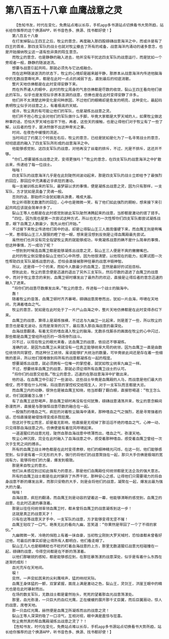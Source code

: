 # 第八百五十八章 血鹰战意之灵
        【告知书友，时代在变化，免费站点难以长存，手机app多书源站点切换看书大势所趋，站长给你推荐的这个换源APP，听书音色多、换源、找书都好使！】
       第八百五十八章
       在打发掉裂山王四王之后，牧尘的意念，再度融入那四股磅礴战意海洋之中，而或许是有了四王的首肯，那四支军队的战士也就对牧尘撤去了所有的戒备，战意海洋内涌动的诸多意念，也是开始接纳牧尘这一道有些异类的陌生意念。
       而牧尘的意念，也是静静的融入进去，他并没有干扰这四支军队的战意运行，而是犹如一个旁观者一般，静静的随波逐流。
       想要与战意引起共鸣，那就必须先与它达成融合。
       而在这种随波逐流的状态下，牧尘的心境却是越来越平静，那原本从战意海洋内传进他脑海中的无数战意嘶吼声，都是在此时一点点的减弱下去，直到最后的彻底消散。
       整片天地仿佛都是在此时变得安静下来。
       而在外界诸人的眼中，此时的牧尘周身的气息仿佛都是尽数的收敛，裂山王四王看向他们彼此的军队，似乎也是发现似乎原本澎湃的战意，仿佛也是在此时变得安静了许多…
       他们并不太清楚这种变化是何种原因，不过他们的眼睛却是愈发的明亮，这种变化，最起码表明牧尘似乎对战意之上，有着极高的天赋。
       或许，牧尘真的有可能让他们的军队，也是凝炼出战意之灵。
       他们并不担心牧尘会对他们的军队做什么手脚，毕竟大家都是大罗天域的人，如果牧尘做这种事的话，恐怕大罗天域也容不下他，再者，这些天的接触，也是让得他们对于牧尘有了一些了解，以后者的性子，是决然做不出这种卑劣之事。
       时间，在夜色中缓慢的流逝。
       当时间过了约莫三个时辰左右后，牧尘的意念，已经是犹如是化为了一名寻常战士的意念，彻彻底底的融入了四支军队所形成的战意海洋之中。
       他能够感觉到，这四支军队的战意，对他再没了丝毫的排斥，不过，光是不排斥，这还并不够。
       “你们…想要凝炼出战意之灵，变得更强吗？”牧尘的意念，在四支军队的战意海洋之中扩散出来，传递给了每一位战士。
       嗡嗡！
       四支军队的战意海洋几乎是在此刻陡然间波动起来，那是四支军队的战士立即给予了最强烈的回应，那回应中充满着近乎疯狂的激动。
       每一支被训练出来的军队，最梦寐以求的事情，便是凝炼出战意之灵，因为只有那样，一支军队，方才犹如是具备了灵魂一般。
       否则的话，那始终只会犹如散兵游勇，难成大器。
       牧尘听得那无数激烈的回应，心中也是微微一笑，有了他们如此强烈的期盼，想来接下来引起共鸣应该就会简单许多了。
       裂山王等人也都是在此时感觉到彼此军队陡然沸腾起来的战意，当即都是激动的搓了搓手。
       “四位，因为我也是第一次尝试这种方式，所以也无力一次性帮你们四支军队都尝试凝炼战意，眼下血鹰卫人数最少，我先从他们开始。”
       不过接下来牧尘传进他们耳中的话，却是让得裂山王三人面庞僵硬下来，而血鹰王则是咧嘴一笑，惹得裂山王三人狠狠的瞪了他一眼，想来是没想到反倒是让得血鹰殿最先尝试。
       虽然他们也并没有完全指望牧尘真的就能够成功，毕竟凝炼战意的确不是什么简单的事情，但这种事情，万一成功了呢？
       一想到到时候连血鹰卫都是能够凝炼出战意之灵，裂山王三人便是不爽的撇撇嘴巴。
       此时的牧尘倒没理会裂山王他们心中所想，因为他很清楚，以他现在的能力，如果试图一次性帮助四支军队凝炼战意的话，恐怕会直接被那种狂暴的战意冲毁神智。
       所以，还是得一个个的来，而如今人数最少的血鹰卫，显然是最好的试验目标。
       想到此处，牧尘的意念便是迅速的退出了另外三支军队，然后尽数的退进了血鹰卫的战意中，而对于牧尘意念的来到，血鹰卫顿时爆发出了最热烈的欢迎，直接是让得后者的意念迅速的融入了进来。
       “将你们的战意尽数爆发出来。”牧尘的意念，传进每一个战士的脑海中。
       轰！
       随着牧尘的音落，血鹰卫顿时齐齐暴喝，磅礴战意席卷而出，犹如一片血海，呼啸在天地间，充满着嗜血之气。
       牧尘的意念，犹如是在此时处于了一片尸山血海之中，整片天地仿佛都是在此时变得赤红下来。
       血鹰卫的战意，算得上是凝炼强横，不过这与九幽卫一比起来，则是差了一些，所以牧尘的意念也是毫无波动，反而是渐渐的沉下，最后落入那血海战意的最深处。
       血海战意翻涌，有着无穷的嗜血涌入牧尘的脑海，无数杀伐厮杀的画面在牧尘的心中闪过，那些都是血鹰卫曾经所经历的一场场惨烈战斗。
       只不过，以现在牧尘的眼光来看，这血鹰卫的战意，依旧还不够凝炼。
       准确的说，是因为血鹰卫从来就没有一位真正能够统率大局的统领，因为血鹰卫一直是由数位统领共同掌控，而这种分工统领，虽说能够扩大统治的数量，可毕竟彼此间还是存在着一些细微的差异，所以他们很难做到将所有的战意都凝炼在一起的程度。
       想要凝炼出战意，就必须拥有一位唯一的掌控者，就犹如牧尘统率九幽卫一样。
       不过，想要统率血鹰卫的战意，那就必须征得所有血鹰卫战士的认可。
       “将你们的战意交给我。”牧尘的意念，迅速的在那战意海洋中扩散出来，
       他的话，在血鹰卫中引起了一些波动，这些战士毕竟是血鹰殿的人马，而战意是他们最大的倚仗，而不管在什么时候，将战意的掌控权交给陌生人，对于一支军队而言都是大忌。
       而血鹰卫内的动静，很快也是被血鹰王知晓，他当即翻了翻白眼，直接怒喝道：“牧王怎么说，你们就跟着怎么做！”
       有了血鹰王这怒喝声，那血鹰卫顿时再没有任何犹豫，磅礴战意涌荡开来，牧尘的意念瞬间弥漫而开，直接是与那强悍战意尽数的融合在一起。
       一股强烈的嗜血之气，疯狂的对着牧尘脑海中涌来，那种嗜血之气之强烈，若是寻常强者的话，恐怕直接是被侵蚀得变成杀戮狂魔。
       但这对于牧尘而言，却是毫无影响，他直接是无视掉了那滔滔不绝的嗜血之气，心神一动，只见得那血海战意之内，仿佛便是有着狂风呼啸起来。
       一道道猩红的战意光柱，陡然自那血海战意中喷薄而出，嗜血之气，弥漫天地。
       牧尘心神沉寂，完全在此时融入了血海战意之中，感受着那种嗜血，感受着血鹰卫曾经一次次于生死之间的搏杀…
       所有的血鹰卫战士神色都是在此时变得肃穆，他们的眼神精光闪烁，在这一刻，他们能够感觉到，似乎是有着一只无形的大手，强行的将他们的战意聚拢在一起，那只大手仿佛是极端的宽阔有力，能够将他们的力量，爆发到极致。
       那是来自牧尘的意志。
       他们从未感应到过如此强有力的意志，那是他们血鹰殿任何统领都是无法企及的强大意志。
       所有的血鹰卫战士都是在此时摒弃了外界干扰，那种安心之感，让得他们只需要竭力的将自身战意不断的爆发出来，而那只安稳的大手，则是会将他们的战意，凝聚在一起，爆发出最为强大的力量。
       嗡嗡！
       血海战意，疯狂的翻涌，而血鹰王则是动容的望着这一幕，他能够清晰的感觉到，血鹰卫的战意，在此时迅速的暴涨着。
       那是以往任何统领率领血鹰卫时，都未曾将血鹰卫的战意凝炼到这一步！
       这就是真正的战意天才！
       只有在这等战意天才手中，一支军队的战意，方才能够变得无坚不摧！
       血鹰王轻叹了一口气，艳羡无比的看向九幽，苦笑道：“你果然是带回了一个了不得的家伙。”
       九幽微微一笑，冷艳的俏脸上有着一抹自豪，当初牧尘刚到大罗天域时，恐怕谁都未曾看好过他，可最后的事实却是让得所有人都明白，他们看走眼了。
       裂山王几人也是眼睛眨也不眨的盯着血海战意的上方，那里无数道猩红战意光柱碰撞在一起，磅礴的战意，令得空间都是在不断的荡漾着。
       以他们那敏锐的感知，都是能够感应到，在那狂暴荡漾的战意深处，似乎是有着什么东西在逐渐的成形！
       血光充斥在天地间。
       唳！
       突然，一声突如其来的尖利鹰啼声，猛的响彻天际。
       血鹰王身体猛的一颤，双掌紧握，面庞上满是激动之色，裂山王，灵剑王，洪崖王眼中的精光也是在此时暴射而出。
       在场的数支军队，无数战士都是霍然抬头，死死的望着那血光战意荡漾处。
       那里，血光弥漫，一只巨大的血红光鹰，正在缓缓的展开那千丈巨翼，而后巨翼扇动，惊人的战意，席卷天地。
       那一只血红光鹰，赫然便是血鹰卫所凝炼而出的战意之灵！
       裂山王等人深深的吸了一口凉气，互相对视，眼中满是震惊与狂喜。
       牧尘竟然真的帮血鹰殿凝炼出战意之灵了？！
       【告知书友，时代在变化，免费站点难以长存，手机app多书源站点切换看书大势所趋，站长给你推荐的这个换源APP，听书音色多、换源、找书都好使！】